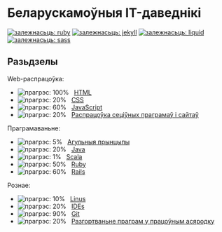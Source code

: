 # Беларускамоўныя IT-даведнікі
[![залежнасьць: ruby](https://img.shields.io/badge/%D0%B7%D0%B0%D0%BB%D0%B5%D0%B6%D0%BD%D0%B0%D1%81%D1%8C%D1%86%D1%8C-ruby-brightgreen.svg)](https://www.ruby-lang.org/en/)
[![залежнасьць: jekyll](https://img.shields.io/badge/%D0%B7%D0%B0%D0%BB%D0%B5%D0%B6%D0%BD%D0%B0%D1%81%D1%8C%D1%86%D1%8C-jekyll-brightgreen.svg)](http://jekyllrb.com/)
[![залежнасьць: liquid](https://img.shields.io/badge/%D0%B7%D0%B0%D0%BB%D0%B5%D0%B6%D0%BD%D0%B0%D1%81%D1%8C%D1%86%D1%8C-liquid-brightgreen.svg)](http://shopify.github.io/liquid/)
[![залежнасьць: sass](https://img.shields.io/badge/%D0%B7%D0%B0%D0%BB%D0%B5%D0%B6%D0%BD%D0%B0%D1%81%D1%8C%D1%86%D1%8C-sass-brightgreen.svg)](http://sass-lang.com/)

## Разьдзелы

Web-распрацоўка:

* ![прагрэс: 100%](https://img.shields.io/badge/%D0%BF%D1%80%D0%B0%D0%B3%D1%80%D1%8D%D1%81-100%25-green.svg)&nbsp;&nbsp;&nbsp;[HTML](https://yurtsevich.github.io/refs/html/)
* ![прагрэс: 20%](https://img.shields.io/badge/%D0%BF%D1%80%D0%B0%D0%B3%D1%80%D1%8D%D1%81-20%25%20%20-orange.svg)&nbsp;&nbsp;&nbsp;[CSS](https://yurtsevich.github.io/refs/css/)
* ![прагрэс: 60%](https://img.shields.io/badge/%D0%BF%D1%80%D0%B0%D0%B3%D1%80%D1%8D%D1%81-60%25%20%20-yellow.svg)&nbsp;&nbsp;&nbsp;[JavaScript](https://yurtsevich.github.io/refs/js/)
* ![прагрэс: 20%](https://img.shields.io/badge/%D0%BF%D1%80%D0%B0%D0%B3%D1%80%D1%8D%D1%81-20%25%20%20-orange.svg)&nbsp;&nbsp;&nbsp;[Распрацоўка сеціўных праграмаў і сайтаў](https://yurtsevich.github.io/refs/web/)

Праграмаваньне:

* ![прагрэс: 5%](https://img.shields.io/badge/%D0%BF%D1%80%D0%B0%D0%B3%D1%80%D1%8D%D1%81-5%25%20%20%20%20-red.svg)&nbsp;&nbsp;&nbsp;[Агульныя прынцыпы](https://yurtsevich.github.io/refs/coding/)
* ![прагрэс: 20%](https://img.shields.io/badge/%D0%BF%D1%80%D0%B0%D0%B3%D1%80%D1%8D%D1%81-20%25%20%20-orange.svg)&nbsp;&nbsp;&nbsp;[Java](https://yurtsevich.github.io/refs/java/)
* ![прагрэс: 1%](https://img.shields.io/badge/%D0%BF%D1%80%D0%B0%D0%B3%D1%80%D1%8D%D1%81-1%25%20%20%20%20-red.svg)&nbsp;&nbsp;&nbsp;[Scala](https://yurtsevich.github.io/refs/scala/)
* ![прагрэс: 50%](https://img.shields.io/badge/%D0%BF%D1%80%D0%B0%D0%B3%D1%80%D1%8D%D1%81-50%25%20%20-yellow.svg)&nbsp;&nbsp;&nbsp;[Ruby](https://yurtsevich.github.io/refs/ruby/)
* ![прагрэс: 60%](https://img.shields.io/badge/%D0%BF%D1%80%D0%B0%D0%B3%D1%80%D1%8D%D1%81-60%25%20%20-yellow.svg)&nbsp;&nbsp;&nbsp;[Rails](https://yurtsevich.github.io/refs/rails/)

Рознае:

* ![прагрэс: 10%](https://img.shields.io/badge/%D0%BF%D1%80%D0%B0%D0%B3%D1%80%D1%8D%D1%81-10%25%20%20-orange.svg)&nbsp;&nbsp;&nbsp;[Linus](https://yurtsevich.github.io/refs/linux/)
* ![прагрэс: 20%](https://img.shields.io/badge/%D0%BF%D1%80%D0%B0%D0%B3%D1%80%D1%8D%D1%81-20%25%20%20-orange.svg)&nbsp;&nbsp;&nbsp;[IDEs](https://yurtsevich.github.io/refs/ides/)
* ![прагрэс: 90%](https://img.shields.io/badge/%D0%BF%D1%80%D0%B0%D0%B3%D1%80%D1%8D%D1%81-90%25%20%20-green.svg)&nbsp;&nbsp;&nbsp;[Git](https://yurtsevich.github.io/refs/git/)
* ![прагрэс: 20%](https://img.shields.io/badge/%D0%BF%D1%80%D0%B0%D0%B3%D1%80%D1%8D%D1%81-20%25%20%20-orange.svg)&nbsp;&nbsp;&nbsp;[Разгортваньне праграм у працоўным асяродку](https://yurtsevich.github.io/refs/deploy/)

